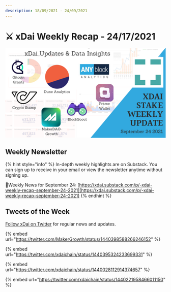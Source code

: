 ```yaml
---
description: 18/09/2021 - 24/09/2021
---
```


# ⚔️ xDai Weekly Recap - 24/17/2021

![](../../../../.gitbook/assets/weekly-recap.png)

## Weekly Newsletter <a id="weekly-newsletter"></a>

{% hint style="info" %}
In-depth weekly highlights are on Substack. You can sign up to receive in your email or view the newsletter anytime without signing up.

📰Weekly News for September 24: [https://xdai.substack.com/p/-xdai-weekly-recap-september-24-2021](https://xdai.substack.com/p/-xdai-weekly-recap-september-24-2021)
{% endhint %}

## Tweets of the Week <a id="tweets-of-the-week"></a>

​[Follow xDai on Twitter](https://twitter.com/xdaichain) for regular news and updates.

{% embed url="https://twitter.com/MakerGrowth/status/1440398588266246152" %}

{% embed url="https://twitter.com/xdaichain/status/1440395324233699331" %}

{% embed url="https://twitter.com/xdaichain/status/1440028112914374657" %}

{% embed url="https://twitter.com/xdaichain/status/1440221958466011150" %}





